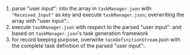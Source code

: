    1. parse "user input": into the array in `taskManager.json` with `"Received_Input"` as key and execute `taskManager.json`; overwriting the array with "user input":.
   2. execute `taskManager.json` with respect to the parsed "user input": and based on `taskManager.json`'s task generation framework
   3. for record keeping purpose, overwrite `taskDefinitionStream`.json with the complete task definition of the parsed  "user input":.
